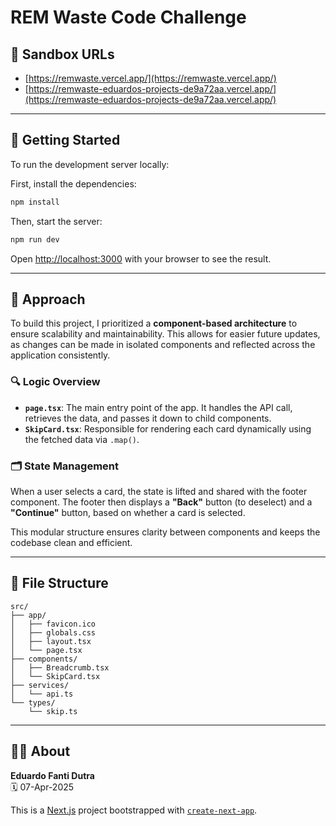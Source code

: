 # REM Waste Code Challenge

## 🔗 Sandbox URLs

- [https://remwaste.vercel.app/](https://remwaste.vercel.app/)
- [https://remwaste-eduardos-projects-de9a72aa.vercel.app/](https://remwaste-eduardos-projects-de9a72aa.vercel.app/)

---

## 🔧 Getting Started

To run the development server locally:

First, install the dependencies:

```bash
npm install
```

Then, start the server:

```bash
npm run dev
```

Open [http://localhost:3000](http://localhost:3000) with your browser to see the result.

---

## 🧠 Approach

To build this project, I prioritized a **component-based architecture** to ensure scalability and maintainability. This allows for easier future updates, as changes can be made in isolated components and reflected across the application consistently.

### 🔍 Logic Overview

- **`page.tsx`**: The main entry point of the app. It handles the API call, retrieves the data, and passes it down to child components.
- **`SkipCard.tsx`**: Responsible for rendering each card dynamically using the fetched data via `.map()`.

### 🗂️ State Management

When a user selects a card, the state is lifted and shared with the footer component. The footer then displays a **"Back"** button (to deselect) and a **"Continue"** button, based on whether a card is selected.

This modular structure ensures clarity between components and keeps the codebase clean and efficient.

---

## 📁 File Structure

```
src/
├── app/
│   ├── favicon.ico
│   ├── globals.css
│   ├── layout.tsx
│   └── page.tsx
├── components/
│   ├── Breadcrumb.tsx
│   └── SkipCard.tsx
├── services/
│   └── api.ts
└── types/
    └── skip.ts
```

---

## 👨‍💻 About

**Eduardo Fanti Dutra**  
🗓️ 07-Apr-2025

This is a [Next.js](https://nextjs.org) project bootstrapped with [`create-next-app`](https://nextjs.org/docs/app/api-reference/cli/create-next-app).
